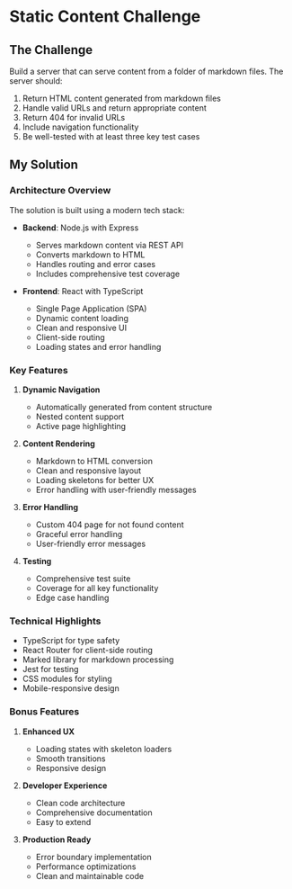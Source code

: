 # Static Content Challenge

## The Challenge

Build a server that can serve content from a folder of markdown files. The server should:

1. Return HTML content generated from markdown files
2. Handle valid URLs and return appropriate content
3. Return 404 for invalid URLs
4. Include navigation functionality
5. Be well-tested with at least three key test cases

## My Solution

### Architecture Overview

The solution is built using a modern tech stack:

- **Backend**: Node.js with Express

  - Serves markdown content via REST API
  - Converts markdown to HTML
  - Handles routing and error cases
  - Includes comprehensive test coverage

- **Frontend**: React with TypeScript
  - Single Page Application (SPA)
  - Dynamic content loading
  - Clean and responsive UI
  - Client-side routing
  - Loading states and error handling

### Key Features

1. **Dynamic Navigation**

   - Automatically generated from content structure
   - Nested content support
   - Active page highlighting

2. **Content Rendering**

   - Markdown to HTML conversion
   - Clean and responsive layout
   - Loading skeletons for better UX
   - Error handling with user-friendly messages

3. **Error Handling**

   - Custom 404 page for not found content
   - Graceful error handling
   - User-friendly error messages

4. **Testing**
   - Comprehensive test suite
   - Coverage for all key functionality
   - Edge case handling

### Technical Highlights

- TypeScript for type safety
- React Router for client-side routing
- Marked library for markdown processing
- Jest for testing
- CSS modules for styling
- Mobile-responsive design

### Bonus Features

1. **Enhanced UX**

   - Loading states with skeleton loaders
   - Smooth transitions
   - Responsive design

2. **Developer Experience**

   - Clean code architecture
   - Comprehensive documentation
   - Easy to extend

3. **Production Ready**
   - Error boundary implementation
   - Performance optimizations
   - Clean and maintainable code
